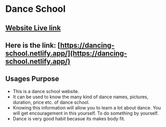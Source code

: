 # Dance School

## [Website Live link](https://dancing-school.netlify.app/)
## Here is the link: [https://dancing-school.netlify.app/](https://dancing-school.netlify.app/)


## Usages Purpose
- This is a dance school website.
- It can be used to know the many kind of dance names, pictures, duration, price etc. of dance school.
- Knowing this information will allow you to learn a lot about dance. You will get encouragement in this yourself. To do something by yourself.
- Dance is very good habit becasue its makes body fit.